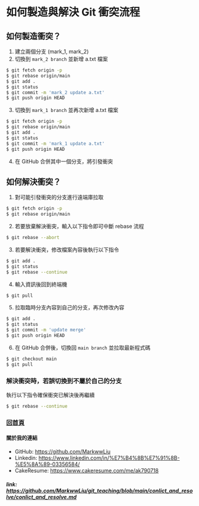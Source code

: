# 如何製造與解決 Git 衝突流程

## 如何製造衝突？

1. 建立兩個分支 (mark_1, mark_2)
2. 切換到 `mark_2 branch` 並新增 a.txt 檔案

```bash
$ git fetch origin -p
$ git rebase origin/main
$ git add .
$ git status
$ git commit -m 'mark_2 update a.txt'
$ git push origin HEAD
```

3. 切換到 `mark_1 branch` 並再次新增 a.txt 檔案

```bash
$ git fetch origin -p
$ git rebase origin/main
$ git add .
$ git status
$ git commit -m 'mark_1 update a.txt'
$ git push origin HEAD
```

4. 在 GitHub 合併其中一個分支，將引發衝突

## 如何解決衝突？

1. 對可能引發衝突的分支進行遠端庫拉取

```bash
$ git fetch origin -p
$ git rebase origin/main
```

2. 若要放棄解決衝突，輸入以下指令即可中斷 rebase 流程

```bash
$ git rebase --abort
```

3. 若要解決衝突，修改檔案內容後執行以下指令

```bash
$ git add .
$ git status
$ git rebase --continue
```

4. 輸入資訊後回到終端機

```bash
$ git pull
```

5. 拉取臨時分支內容到自己的分支，再次修改內容

```bash
$ git add .
$ git status
$ git commit -m 'update merge'
$ git push origin HEAD
```

6. 在 GitHub 合併後，切換回 `main branch` 並拉取最新程式碼

```bash
$ git checkout main
$ git pull 
```

### 解決衝突時，若誤切換到不屬於自己的分支

執行以下指令確保衝突已解決後再繼續

```bash
$ git rebase --continue
```

### [回首頁](../README.md)

#### 關於我的連結
- GitHub: https://github.com/MarkwwLiu
- Linkedin: https://www.linkedin.com/in/%E7%B4%8B%E7%91%8B-%E5%8A%89-03356584/
- CakeResume: https://www.cakeresume.com/me/ak790718

##### link: https://github.com/MarkwwLiu/git_teaching/blob/main/conlict_and_resolve/conlict_and_resolve.md
